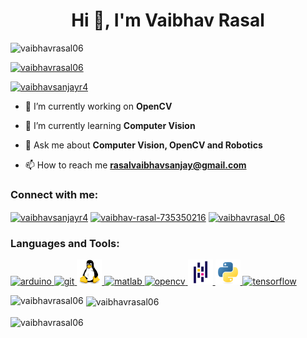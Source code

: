 <h1 align="center">Hi 👋, I'm Vaibhav Rasal</h1>
<p align="left"> <img src="https://komarev.com/ghpvc/?username=vaibhavrasal06&label=Profile%20views&color=0e75b6&style=flat" alt="vaibhavrasal06" /> </p>

<p align="left"> <a href="https://github.com/ryo-ma/github-profile-trophy"><img src="https://github-profile-trophy.vercel.app/?username=vaibhavrasal06" alt="vaibhavrasal06" /></a> </p>

<p align="left"> <a href="https://twitter.com/vaibhavsanjayr4" target="blank"><img src="https://img.shields.io/twitter/follow/vaibhavsanjayr4?logo=twitter&style=for-the-badge" alt="vaibhavsanjayr4" /></a> </p>

- 🔭 I’m currently working on **OpenCV**

- 🌱 I’m currently learning **Computer Vision**

- 💬 Ask me about **Computer Vision, OpenCV and Robotics**

- 📫 How to reach me **rasalvaibhavsanjay@gmail.com**

<h3 align="left">Connect with me:</h3>
<p align="left">
<a href="https://twitter.com/vaibhavsanjayr4" target="blank"><img align="center" src="https://raw.githubusercontent.com/rahuldkjain/github-profile-readme-generator/master/src/images/icons/Social/twitter.svg" alt="vaibhavsanjayr4" height="30" width="40" /></a>
<a href="https://linkedin.com/in/vaibhav-rasal-735350216" target="blank"><img align="center" src="https://raw.githubusercontent.com/rahuldkjain/github-profile-readme-generator/master/src/images/icons/Social/linked-in-alt.svg" alt="vaibhav-rasal-735350216" height="30" width="40" /></a>
<a href="https://www.youtube.com/c/vaibhavrasal_06" target="blank"><img align="center" src="https://raw.githubusercontent.com/rahuldkjain/github-profile-readme-generator/master/src/images/icons/Social/youtube.svg" alt="vaibhavrasal_06" height="30" width="40" /></a>
</p>

<h3 align="left">Languages and Tools:</h3>
<p align="left"> <a href="https://www.arduino.cc/" target="_blank" rel="noreferrer"> <img src="https://cdn.worldvectorlogo.com/logos/arduino-1.svg" alt="arduino" width="40" height="40"/> </a> <a href="https://git-scm.com/" target="_blank" rel="noreferrer"> <img src="https://www.vectorlogo.zone/logos/git-scm/git-scm-icon.svg" alt="git" width="40" height="40"/> </a> <a href="https://www.linux.org/" target="_blank" rel="noreferrer"> <img src="https://raw.githubusercontent.com/devicons/devicon/master/icons/linux/linux-original.svg" alt="linux" width="40" height="40"/> </a> <a href="https://www.mathworks.com/" target="_blank" rel="noreferrer"> <img src="https://upload.wikimedia.org/wikipedia/commons/2/21/Matlab_Logo.png" alt="matlab" width="40" height="40"/> </a> <a href="https://opencv.org/" target="_blank" rel="noreferrer"> <img src="https://www.vectorlogo.zone/logos/opencv/opencv-icon.svg" alt="opencv" width="40" height="40"/> </a> <a href="https://pandas.pydata.org/" target="_blank" rel="noreferrer"> <img src="https://raw.githubusercontent.com/devicons/devicon/2ae2a900d2f041da66e950e4d48052658d850630/icons/pandas/pandas-original.svg" alt="pandas" width="40" height="40"/> </a> <a href="https://www.python.org" target="_blank" rel="noreferrer"> <img src="https://raw.githubusercontent.com/devicons/devicon/master/icons/python/python-original.svg" alt="python" width="40" height="40"/> </a> <a href="https://www.tensorflow.org" target="_blank" rel="noreferrer"> <img src="https://www.vectorlogo.zone/logos/tensorflow/tensorflow-icon.svg" alt="tensorflow" width="40" height="40"/> </a> </p>

<p><img align="left" src="https://github-readme-stats.vercel.app/api/top-langs?username=vaibhavrasal06&show_icons=true&locale=en&layout=compact" alt="vaibhavrasal06" /></p>

<p>&nbsp;<img align="center" src="https://github-readme-stats.vercel.app/api?username=vaibhavrasal06&show_icons=true&locale=en" alt="vaibhavrasal06" /></p>

<p><img align="center" src="https://github-readme-streak-stats.herokuapp.com/?user=vaibhavrasal06&" alt="vaibhavrasal06" /></p>
